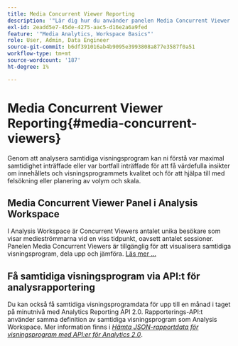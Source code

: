 ```yaml
---
title: Media Concurrent Viewer Reporting
description: '"Lär dig hur du använder panelen Media Concurrent Viewer för att analysera samtidiga visningsprogram och förstå maximal samtidighet och bortfall."'
exl-id: 2eadd5e7-45de-4275-aac5-d16e2a6a9fed
feature: '"Media Analytics, Workspace Basics"'
role: User, Admin, Data Engineer
source-git-commit: b6df391016ab4b9095e3993808a877e3587f0a51
workflow-type: tm+mt
source-wordcount: '187'
ht-degree: 1%

---
```


# Media Concurrent Viewer Reporting{#media-concurrent-viewers}

Genom att analysera samtidiga visningsprogram kan ni förstå var maximal samtidighet inträffade eller var bortfall inträffade för att få värdefulla insikter om innehållets och visningsprogrammets kvalitet och för att hjälpa till med felsökning eller planering av volym och skala.

## Media Concurrent Viewer Panel i Analysis Workspace

I Analysis Workspace är Concurrent Viewers antalet unika besökare som visar medieströmmarna vid en viss tidpunkt, oavsett antalet sessioner. Panelen Media Concurrent Viewers är tillgänglig för att visualisera samtidiga visningsprogram, dela upp och jämföra. [Läs mer …](https://experienceleague.adobe.com/docs/analytics/analyze/analysis-workspace/panels/media-concurrent-viewers.html)

## Få samtidiga visningsprogram via API:t för analysrapportering

Du kan också få samtidiga visningsprogramdata för upp till en månad i taget på minutnivå med Analytics Reporting API 2.0.  Rapporterings-API:t använder samma definition av samtidiga visningsprogram som Analysis Workspace.  Mer information finns i [_*Hämta JSON-rapportdata för visningsprogram med API:er för Analytics 2.0*_](/help/media-reports/media-default-reports/get-concurrent-json20.md).
